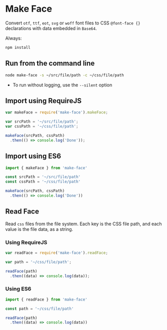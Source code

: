 # Make Face

Convert `otf`, `ttf`, `eot`, `svg` or `woff` font files to CSS `@font-face {}` declarations with data embedded in `Base64`.

Always:

```bash
npm install
```

## Run from the command line

```bash
node make-face -s ~/src/file/path -c ~/css/file/path
```

* To run without logging, use the `--silent` option

## Import using RequireJS

```javascript
var makeFace = require('make-face').makeFace;

var srcPath = '~/src/file/path';
var cssPath = '~/css/file/path';

makeFace(srcPath, cssPath)
  .then(() => console.log('Done'));
```

## Import using ES6

```javascript
import { makeFace } from 'make-face'

const srcPath = '~/src/file/path'
const cssPath = '~/css/file/path'

makeFace(srcPath, cssPath)
  .then(() => console.log('Done'))
```

## Read Face

Read `css` files from the file system. Each key is the CSS file path, and each value is the file data, as a string.

### Using RequireJS

```javascript
var readFace = require('make-face').readFace;

var path = '~/css/file/path';

readFace(path)
  .then((data) => console.log(data));
```

### Using ES6

```javascript
import { readFace } from 'make-face'

const path = '~/css/file/path'

readFace(path)
  .then((data) => console.log(data))
```
